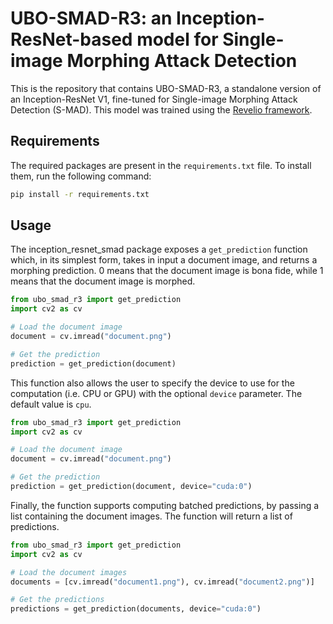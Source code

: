 # UBO-SMAD-R3: an Inception-ResNet-based model for Single-image Morphing Attack Detection

This is the repository that contains UBO-SMAD-R3, a standalone version of an Inception-ResNet V1, fine-tuned for Single-image Morphing Attack Detection (S-MAD).
This model was trained using the [Revelio framework](https://github.com/ndido98/revelio).


## Requirements

The required packages are present in the `requirements.txt` file. To install them, run the following command:

```bash
pip install -r requirements.txt
```

## Usage

The inception_resnet_smad package exposes a `get_prediction` function which, in its simplest form, takes in input a document image, and returns a morphing prediction.
0 means that the document image is bona fide, while 1 means that the document image is morphed.

```python
from ubo_smad_r3 import get_prediction
import cv2 as cv

# Load the document image
document = cv.imread("document.png")

# Get the prediction
prediction = get_prediction(document)
```

This function also allows the user to specify the device to use for the computation (i.e. CPU or GPU) with the optional `device` parameter. The default value is `cpu`.

```python
from ubo_smad_r3 import get_prediction
import cv2 as cv

# Load the document image
document = cv.imread("document.png")

# Get the prediction
prediction = get_prediction(document, device="cuda:0")
```

Finally, the function supports computing batched predictions, by passing a list containing the document images. The function will return a list of predictions.

```python
from ubo_smad_r3 import get_prediction
import cv2 as cv

# Load the document images
documents = [cv.imread("document1.png"), cv.imread("document2.png")]

# Get the predictions
predictions = get_prediction(documents, device="cuda:0")
```